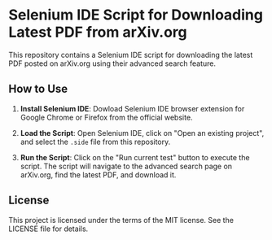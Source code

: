 # Selenium IDE Script for Downloading Latest PDF from arXiv.org

This repository contains a Selenium IDE script for downloading the latest PDF posted on arXiv.org using their advanced search feature.

## How to Use

1. **Install Selenium IDE**: Dowload Selenium IDE browser extension for Google Chrome or Firefox from the official website.

2. **Load the Script**: Open Selenium IDE, click on "Open an existing project", and select the `.side` file from this repository.

3. **Run the Script**: Click on the "Run current test" button to execute the script. The script will navigate to the advanced search page on arXiv.org, find the latest PDF, and download it.

## License

This project is licensed under the terms of the MIT license. See the LICENSE file for details.
